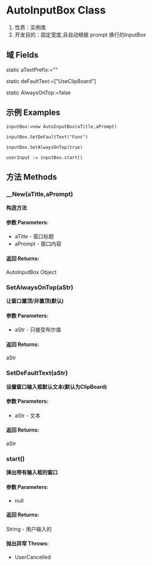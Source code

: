 # AutoInputBox Class

1.  性质：实例类
2.	开发目的：固定宽度,且自动根据 prompt 换行的InputBox

## 域 Fields

static aTextPrefix:=""

static deFaultText:=["UseClipBoard"]

static AlwaysOnTop:=false

## 示例 Examples
```AutoHotKey
inputBox:=new AutoInputBox(aTitle,aPrompt)

inputBox.SetDeFaultText("Func")

inputBox.SetAlwaysOnTop(true)

userInput := inputBox.start()
```

## 方法 Methods

### __New(aTitle,aPrompt)
**构造方法**

#### 参数 Parameters: 

- aTitle - 窗口标题
- aPrompt - 窗口内容

#### 返回 Returns: 

AutoInputBox Object


### SetAlwaysOnTop(aStr)
**让窗口置顶/非置顶(默认)**

#### 参数 Parameters: 

- aStr - 只接受布尔值

#### 返回 Returns: 

aStr

### SetDeFaultText(aStr)

**设置窗口输入框默认文本(默认为ClipBoard)**

#### 参数 Parameters: 

- aStr - 文本

#### 返回 Returns: 

aStr 

### start()

**弹出带有输入框的窗口**

#### 参数 Parameters: 

- null

#### 返回 Returns: 

String - 用户输入的

#### 抛出异常 Throws: 

- UserCancelled
